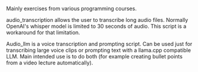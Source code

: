 Mainly exercises from various programming courses.

audio_transcription allows the user to transcribe long audio files. Normally OpenAI's whisper model is limited to 30 seconds of audio. This script is a workaround for that limitation.

Audio_llm is a voice transcription and prompting script. Can be used just for transcribing large voice clips or prompting text with a llama.cpp compatible LLM. Main intended use is to do both (for example creating bullet points from a video lecture automatically).
